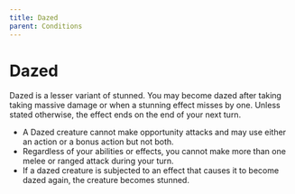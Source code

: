 ```yaml
---
title: Dazed
parent: Conditions
---
```


# Dazed
Dazed is a lesser variant of stunned. You may become dazed after taking taking massive damage or when a stunning effect misses by one. Unless stated otherwise, the effect ends on the end of your next turn.
* A Dazed creature cannot make opportunity attacks and may use either an action or a bonus action but not both.
* Regardless of your abilities or effects, you cannot make more than one melee or ranged attack during your turn.
* If a dazed creature is subjected to an effect that causes it to become dazed again, the creature becomes stunned.